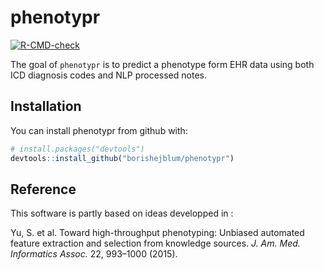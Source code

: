 # phenotypr

<!-- badges: start -->
[![R-CMD-check](https://github.com/borishejblum/phenotypr/workflows/R-CMD-check/badge.svg)](https://github.com/borishejblum/phenotypr/actions)
<!-- badges: end -->

The goal of `phenotypr` is to predict a phenotype form EHR data using 
both ICD diagnosis codes and NLP processed notes.


## Installation

You can install phenotypr from github with:

``` r
# install.packages("devtools")
devtools::install_github("borishejblum/phenotypr")
```

## Reference

This software is partly based on ideas developped in :

Yu, S. et al. Toward high-throughput phenotyping: Unbiased automated feature extraction and selection from knowledge sources. *J. Am. Med. Informatics Assoc.* 22, 993–1000 (2015).

